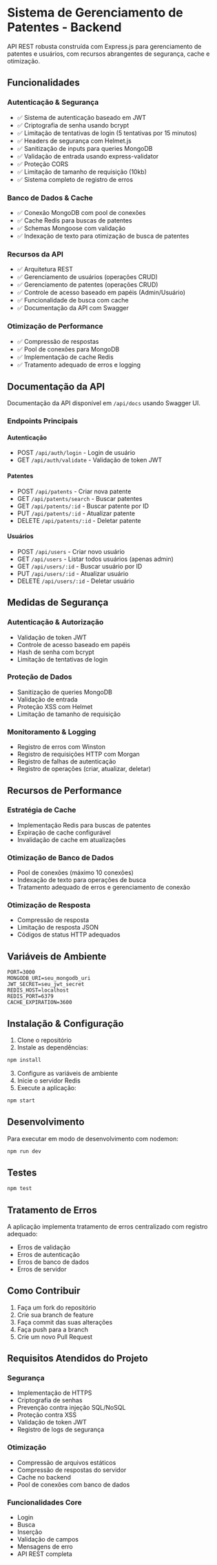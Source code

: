 # Sistema de Gerenciamento de Patentes - Backend

API REST robusta construída com Express.js para gerenciamento de patentes e usuários, com recursos abrangentes de segurança, cache e otimização.

## Funcionalidades

### Autenticação & Segurança
- ✅ Sistema de autenticação baseado em JWT
- ✅ Criptografia de senha usando bcrypt
- ✅ Limitação de tentativas de login (5 tentativas por 15 minutos)
- ✅ Headers de segurança com Helmet.js
- ✅ Sanitização de inputs para queries MongoDB
- ✅ Validação de entrada usando express-validator
- ✅ Proteção CORS
- ✅ Limitação de tamanho de requisição (10kb)
- ✅ Sistema completo de registro de erros

### Banco de Dados & Cache
- ✅ Conexão MongoDB com pool de conexões
- ✅ Cache Redis para buscas de patentes
- ✅ Schemas Mongoose com validação
- ✅ Indexação de texto para otimização de busca de patentes

### Recursos da API
- ✅ Arquitetura REST
- ✅ Gerenciamento de usuários (operações CRUD)
- ✅ Gerenciamento de patentes (operações CRUD)
- ✅ Controle de acesso baseado em papéis (Admin/Usuário)
- ✅ Funcionalidade de busca com cache
- ✅ Documentação da API com Swagger

### Otimização de Performance
- ✅ Compressão de respostas
- ✅ Pool de conexões para MongoDB
- ✅ Implementação de cache Redis
- ✅ Tratamento adequado de erros e logging

## Documentação da API

Documentação da API disponível em `/api/docs` usando Swagger UI.

### Endpoints Principais

#### Autenticação
- POST `/api/auth/login` - Login de usuário
- GET `/api/auth/validate` - Validação de token JWT

#### Patentes
- POST `/api/patents` - Criar nova patente
- GET `/api/patents/search` - Buscar patentes
- GET `/api/patents/:id` - Buscar patente por ID
- PUT `/api/patents/:id` - Atualizar patente
- DELETE `/api/patents/:id` - Deletar patente

#### Usuários
- POST `/api/users` - Criar novo usuário
- GET `/api/users` - Listar todos usuários (apenas admin)
- GET `/api/users/:id` - Buscar usuário por ID
- PUT `/api/users/:id` - Atualizar usuário
- DELETE `/api/users/:id` - Deletar usuário

## Medidas de Segurança

### Autenticação & Autorização
- Validação de token JWT
- Controle de acesso baseado em papéis
- Hash de senha com bcrypt
- Limitação de tentativas de login

### Proteção de Dados
- Sanitização de queries MongoDB
- Validação de entrada
- Proteção XSS com Helmet
- Limitação de tamanho de requisição

### Monitoramento & Logging
- Registro de erros com Winston
- Registro de requisições HTTP com Morgan
- Registro de falhas de autenticação
- Registro de operações (criar, atualizar, deletar)

## Recursos de Performance

### Estratégia de Cache
- Implementação Redis para buscas de patentes
- Expiração de cache configurável
- Invalidação de cache em atualizações

### Otimização de Banco de Dados
- Pool de conexões (máximo 10 conexões)
- Indexação de texto para operações de busca
- Tratamento adequado de erros e gerenciamento de conexão

### Otimização de Resposta
- Compressão de resposta
- Limitação de resposta JSON
- Códigos de status HTTP adequados

## Variáveis de Ambiente

```env
PORT=3000
MONGODB_URI=seu_mongodb_uri
JWT_SECRET=seu_jwt_secret
REDIS_HOST=localhost
REDIS_PORT=6379
CACHE_EXPIRATION=3600
```

## Instalação & Configuração

1. Clone o repositório
2. Instale as dependências:
```bash
npm install
```
3. Configure as variáveis de ambiente
4. Inicie o servidor Redis
5. Execute a aplicação:
```bash
npm start
```

## Desenvolvimento

Para executar em modo de desenvolvimento com nodemon:
```bash
npm run dev
```

## Testes

```bash
npm test
```

## Tratamento de Erros

A aplicação implementa tratamento de erros centralizado com registro adequado:
- Erros de validação
- Erros de autenticação
- Erros de banco de dados
- Erros de servidor

## Como Contribuir

1. Faça um fork do repositório
2. Crie sua branch de feature
3. Faça commit das suas alterações
4. Faça push para a branch
5. Crie um novo Pull Request

## Requisitos Atendidos do Projeto

### Segurança
- Implementação de HTTPS
- Criptografia de senhas
- Prevenção contra injeção SQL/NoSQL
- Proteção contra XSS
- Validação de token JWT
- Registro de logs de segurança

### Otimização
- Compressão de arquivos estáticos
- Compressão de respostas do servidor
- Cache no backend
- Pool de conexões com banco de dados

### Funcionalidades Core
- Login
- Busca
- Inserção
- Validação de campos
- Mensagens de erro
- API REST completa